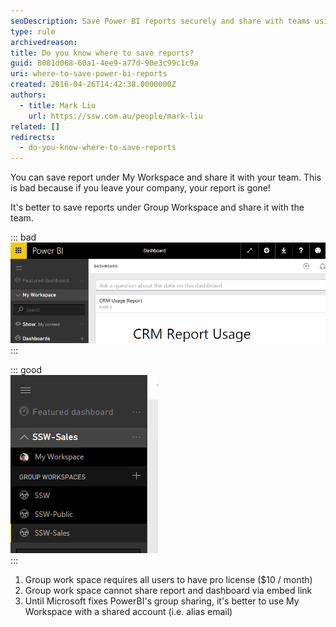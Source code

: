 ```yaml
---
seoDescription: Save Power BI reports securely and share with teams using group workspaces or shared accounts for alias emails.
type: rule
archivedreason:
title: Do you know where to save reports?
guid: 8081d068-60a1-4ee9-a77d-90e3c99c1c9a
uri: where-to-save-power-bi-reports
created: 2016-04-26T14:42:38.0000000Z
authors:
  - title: Mark Liu
    url: https://ssw.com.au/people/mark-liu
related: []
redirects:
  - do-you-know-where-to-save-reports
---
```


You can save report under My Workspace and share it with your team. This is bad because if you leave your company, your report is gone!

It's better to save reports under Group Workspace and share it with the team.

<!--endintro-->

::: bad  
![Figure: Bad example - saving report under My Workspace](powerbi-bad.png)  
:::

::: good  
![Figure: Good example - saving report under Group Workspace](powerbi-good.png)  
:::

1. Group work space requires all users to have pro license ($10 / month)
2. Group work space cannot share report and dashboard via embed link
3. Until Microsoft fixes PowerBI's group sharing, it's better to use My Workspace with a shared account (i.e. alias email)
